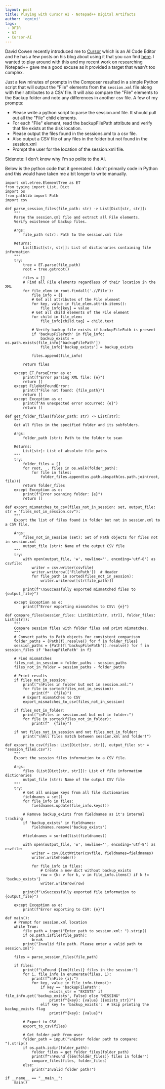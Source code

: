 ```yaml
---
layout: post
title: Playing with Cursor AI - Notepad++ Digital Artifacts
author: 'ogmini'
tags:
 - DFIR
 - AI
 - Cursor-AI
---
```


David Cowen recently introduced me to [Cursor](https://www.cursor.com) which is an AI Code Editor and he has a few posts on his blog about using it that you can find [here](https://www.hecfblog.com/search/label/ai%20programming?&max-results=10). I wanted to play around with this and my recent work on researching Notepad++ gave me a good excuse as it provided a target that wasn't too complex. 

Just a few minutes of prompts in the Composer resulted in a simple Python script that will output the "File" elements from the `session.xml` file along with their attributes to a CSV file. It will also compare the "File" elements to the Backup folder and note any differences in another csv file. A few of my prompts:

- Please write a python script to parse the session.xml file. It should pull out all the "File" child elements.
- For each "File" element, read the backupFilePath attribute and verify that file exists at the disk location.
- Please output the files found in the sessions.xml to a csv file.
- Also output a CSV file of any files in the folder but not found in the session.xml
- Prompt the user for the location of the session.xml file.

Sidenote: I don't know why I'm so polite to the AI.

Below is the python code that it generated. I don't primarily code in Python and this would have taken me a bit longer to write manually. 

~~~
import xml.etree.ElementTree as ET
from typing import List, Dict
import os
from pathlib import Path
import csv

def parse_session_files(file_path: str) -> List[Dict[str, str]]:
    """
    Parse the session.xml file and extract all File elements.
    Verify existence of backup files.
    
    Args:
        file_path (str): Path to the session.xml file
        
    Returns:
        List[Dict[str, str]]: List of dictionaries containing file information
    """
    try:
        tree = ET.parse(file_path)
        root = tree.getroot()
        
        files = []
        # Find all File elements regardless of their location in the XML
        for file_elem in root.findall('.//File'):
            file_info = {}
            # Get all attributes of the File element
            for key, value in file_elem.attrib.items():
                file_info[key] = value
            # Get all child elements of the File element
            for child in file_elem:
                file_info[child.tag] = child.text
                
            # Verify backup file exists if backupFilePath is present
            if 'backupFilePath' in file_info:
                backup_exists = os.path.exists(file_info['backupFilePath'])
                file_info['backup_exists'] = backup_exists
                
            files.append(file_info)
            
        return files

    except ET.ParseError as e:
        print(f"Error parsing XML file: {e}")
        return []
    except FileNotFoundError:
        print(f"File not found: {file_path}")
        return []
    except Exception as e:
        print(f"An unexpected error occurred: {e}")
        return []

def get_folder_files(folder_path: str) -> List[str]:
    """
    Get all files in the specified folder and its subfolders.
    
    Args:
        folder_path (str): Path to the folder to scan
        
    Returns:
        List[str]: List of absolute file paths
    """
    try:
        folder_files = []
        for root, _, files in os.walk(folder_path):
            for file in files:
                folder_files.append(os.path.abspath(os.path.join(root, file)))
        return folder_files
    except Exception as e:
        print(f"Error scanning folder: {e}")
        return []

def export_mismatches_to_csv(files_not_in_session: set, output_file: str = "files_not_in_session.csv"):
    """
    Export the list of files found in folder but not in session.xml to a CSV file.
    
    Args:
        files_not_in_session (set): Set of Path objects for files not in session.xml
        output_file (str): Name of the output CSV file
    """
    try:
        with open(output_file, 'w', newline='', encoding='utf-8') as csvfile:
            writer = csv.writer(csvfile)
            writer.writerow(['FilePath'])  # Header
            for file_path in sorted(files_not_in_session):
                writer.writerow([str(file_path)])
                
        print(f"\nSuccessfully exported mismatched files to {output_file}")
        
    except Exception as e:
        print(f"Error exporting mismatches to CSV: {e}")

def compare_files(session_files: List[Dict[str, str]], folder_files: List[str]):
    """
    Compare session files with folder files and print mismatches.
    """
    # Convert paths to Path objects for consistent comparison
    folder_paths = {Path(f).resolve() for f in folder_files}
    session_paths = {Path(f['backupFilePath']).resolve() for f in session_files if 'backupFilePath' in f}
    
    # Find mismatches
    files_not_in_session = folder_paths - session_paths
    files_not_in_folder = session_paths - folder_paths
    
    # Print results
    if files_not_in_session:
        print("\nFiles in folder but not in session.xml:")
        for file in sorted(files_not_in_session):
            print(f"  {file}")
        # Export mismatches to CSV
        export_mismatches_to_csv(files_not_in_session)
            
    if files_not_in_folder:
        print("\nFiles in session.xml but not in folder:")
        for file in sorted(files_not_in_folder):
            print(f"  {file}")
            
    if not files_not_in_session and not files_not_in_folder:
        print("\nAll files match between session.xml and folder!")

def export_to_csv(files: List[Dict[str, str]], output_file: str = "session_files.csv"):
    """
    Export the session files information to a CSV file.
    
    Args:
        files (List[Dict[str, str]]): List of file information dictionaries
        output_file (str): Name of the output CSV file
    """
    try:
        # Get all unique keys from all file dictionaries
        fieldnames = set()
        for file_info in files:
            fieldnames.update(file_info.keys())
        
        # Remove backup_exists from fieldnames as it's internal tracking
        if 'backup_exists' in fieldnames:
            fieldnames.remove('backup_exists')
    
        #fieldnames = sorted(list(fieldnames))
        
        with open(output_file, 'w', newline='', encoding='utf-8') as csvfile:
            writer = csv.DictWriter(csvfile, fieldnames=fieldnames)
            writer.writeheader()
            
            for file_info in files:
                # Create a new dict without backup_exists
                row = {k: v for k, v in file_info.items() if k != 'backup_exists'}
                writer.writerow(row)
                
        print(f"\nSuccessfully exported file information to {output_file}")
        
    except Exception as e:
        print(f"Error exporting to CSV: {e}")

def main():
    # Prompt for session.xml location
    while True:
        file_path = input("Enter path to session.xml: ").strip()
        if os.path.isfile(file_path):
            break
        print("Invalid file path. Please enter a valid path to session.xml")
    
    files = parse_session_files(file_path)
    
    if files:
        print(f"\nFound {len(files)} files in the session:")
        for i, file_info in enumerate(files, 1):
            print(f"\nFile {i}:")
            for key, value in file_info.items():
                if key == 'backupFilePath':
                    exists_str = "EXISTS" if file_info.get('backup_exists', False) else "MISSING"
                    print(f"{key}: {value} ({exists_str})")
                elif key != 'backup_exists':  # Skip printing the backup_exists flag
                    print(f"{key}: {value}")
        
        # Export to CSV
        export_to_csv(files)
        
        # Get folder path from user
        folder_path = input("\nEnter folder path to compare: ").strip()
        if os.path.isdir(folder_path):
            folder_files = get_folder_files(folder_path)
            print(f"\nFound {len(folder_files)} files in folder")
            compare_files(files, folder_files)
        else:
            print("Invalid folder path!")

if __name__ == "__main__":
    main() 
~~~